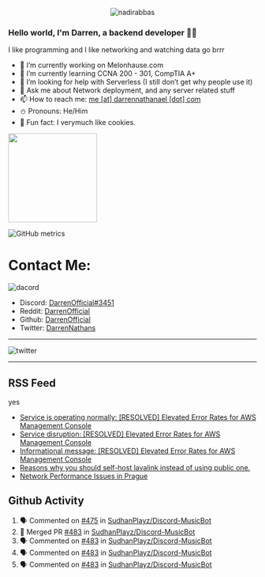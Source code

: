 <p align="center"> <img src="https://komarev.com/ghpvc/?username=DarrenOfficial&label=Profile%20views&color=0e75b6&style=flat" alt="nadirabbas" /> </p>

### Hello world, I'm Darren, a backend developer 👨‍💻
I like programming and I like networking and watching data go brrr



- 🔭 I’m currently working on Melonhause.com 
- 🌴 I’m currently learning CCNA 200 - 301, CompTIA A+ 
- 🤔 I’m looking for help with Serverless (I still don’t get why people use it) 
- 💬 Ask me about Network deployment, and any server related stuff 
- 📫 How to reach me: [me [at] darrennathanael [dot] com](mailto:me@darrennathanael.com) 
- ⛄️ Pronouns: He/Him 
- 🍪 Fun fact: I verymuch like cookies. 



<img float="center" height="180em" src="https://github-readme-stats.vercel.app/api?hide_border=true&username=DarrenOfficial&show_icons=true&count_private=true&bg_color=00000000&title_color=7F7F7F&icon_color=7F7F7F&text_color=7F7F7F" />


![GitHub metrics](https://metrics.lecoq.io/DarrenOfficial)  


# Contact Me:

![dacord](https://discord.c99.nl/widget/theme-1/508296903960821771.png)

- Discord: [DarrenOfficial#3451](https://discord.com/users/508296903960821771)
- Reddit: [DarrenOfficial](https://reddit.com/u/DarrenOfficiallol)
- Github: [DarrenOfficial](https://github.com/DarrenOfficial)
- Twitter: [DarrenNathans](https://twitter.com/DarrenNathans)


---

<img alt="twitter" src="https://github-readme-twitter.gazf.vercel.app/api?id=DarrenNathans&layout=wide" />


---

## RSS Feed
yes
<!-- BLOG-POST-LIST:START -->
- [Service is operating normally: [RESOLVED] Elevated Error Rates for AWS Management Console](http://status.aws.amazon.com/)
- [Service disruption: [RESOLVED] Elevated Error Rates for AWS Management Console](http://status.aws.amazon.com/)
- [Informational message: [RESOLVED] Elevated Error Rates for AWS Management Console](http://status.aws.amazon.com/)
- [Reasons why you should self-host lavalink instead of using public one.](https://darrennathanael.com/community/threads/reasons-why-you-should-self-host-lavalink-instead-of-using-public-one.5/)
- [Network Performance Issues in Prague](https://www.cloudflarestatus.com/incidents/6psc5m2gfbyz)
<!-- BLOG-POST-LIST:END -->


## Github Activity
<!--START_SECTION:activity-->
1. 🗣 Commented on [#475](https://github.com/SudhanPlayz/Discord-MusicBot/issues/475) in [SudhanPlayz/Discord-MusicBot](https://github.com/SudhanPlayz/Discord-MusicBot)
2. 🎉 Merged PR [#483](https://github.com/SudhanPlayz/Discord-MusicBot/pull/483) in [SudhanPlayz/Discord-MusicBot](https://github.com/SudhanPlayz/Discord-MusicBot)
3. 🗣 Commented on [#483](https://github.com/SudhanPlayz/Discord-MusicBot/issues/483) in [SudhanPlayz/Discord-MusicBot](https://github.com/SudhanPlayz/Discord-MusicBot)
4. 🗣 Commented on [#483](https://github.com/SudhanPlayz/Discord-MusicBot/issues/483) in [SudhanPlayz/Discord-MusicBot](https://github.com/SudhanPlayz/Discord-MusicBot)
5. 🗣 Commented on [#483](https://github.com/SudhanPlayz/Discord-MusicBot/issues/483) in [SudhanPlayz/Discord-MusicBot](https://github.com/SudhanPlayz/Discord-MusicBot)
<!--END_SECTION:activity-->


<!--START_SECTION:waka-->
<!--END_SECTION:waka-->
